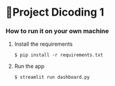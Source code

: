 # 📜Project Dicoding 1

### How to run it on your own machine

1. Install the requirements

   ```
   $ pip install -r requirements.txt
   ```

2. Run the app

   ```
   $ streamlit run dashboard.py
   ```
